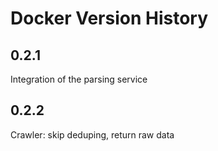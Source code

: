 # Docker Version History

## 0.2.1

Integration of the parsing service

## 0.2.2

Crawler: skip deduping, return raw data
